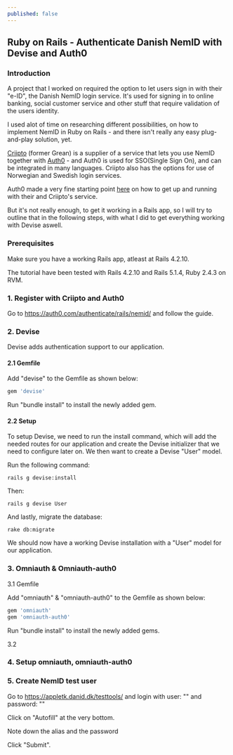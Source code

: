 ```yaml
---
published: false
---
```

## Ruby on Rails - Authenticate Danish NemID with Devise and Auth0

### Introduction

A project that I worked on required the option to let users sign in with their "e-ID", the Danish NemID login service.
It's used for signing in to online banking, social customer service and other stuff that require validation of the users identity.

I used alot of time on researching different possibilities, on how to implement NemID in Ruby on Rails - and there isn't really any easy plug-and-play solution, yet.

[Criipto](https://criipto.com/) (former Grean) is a supplier of a service that lets you use NemID together with [Auth0](https://auth0.com/) - and Auth0 is used for SSO(Single Sign On), and can be integrated in many languages. Criipto also has the options for use of Norwegian and Swedish login services.

Auth0 made a very fine starting point [here](https://auth0.com/authenticate/rails/nemid/) on how to get up and running with their and Criipto's service.

But it's not really enough, to get it working in a Rails app, so I will try to outline that in the following steps, with what I did to get everything working with Devise aswell.


### Prerequisites

Make sure you have a working Rails app, atleast at Rails 4.2.10.

The tutorial have been tested with Rails 4.2.10 and Rails 5.1.4, Ruby 2.4.3 on RVM.

### 1. Register with Criipto and Auth0

Go to https://auth0.com/authenticate/rails/nemid/ and follow the guide.

### 2. Devise
Devise adds authentication support to our application.

#### 2.1 Gemfile

Add "devise" to the Gemfile as shown below:

```ruby
gem 'devise'
```

Run "bundle install" to install the newly added gem.

#### 2.2 Setup

To setup Devise, we need to run the install command, which will add the needed routes for our application and create the Devise initializer that we need to configure later on. 
We then want to create a Devise "User" model.

Run the following command:

```
rails g devise:install
```

Then:

```
rails g devise User
```

And lastly, migrate the database:

```
rake db:migrate
```

We should now have a working Devise installation with a "User" model for our application.

### 3. Omniauth & Omniauth-auth0

3.1 Gemfile

Add "omniauth" & "omniauth-auth0" to the Gemfile as shown below:

```ruby
gem 'omniauth'
gem 'omniauth-auth0'
```

Run "bundle install" to install the newly added gems.

3.2 





### 4. Setup omniauth, omniauth-auth0

### 5. Create NemID test user

Go to https://appletk.danid.dk/testtools/ and login with user: "" and password: ""

Click on "Autofill" at the very bottom.

Note down the alias and the password

Click "Submit".


